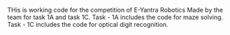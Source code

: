 THis is working code for the competition of E-Yantra Robotics Made by the team for task 1A and task 1C.
Task - 1A includes the code for maze solving. 
Task - 1C includes the code for optical digit recognition.
